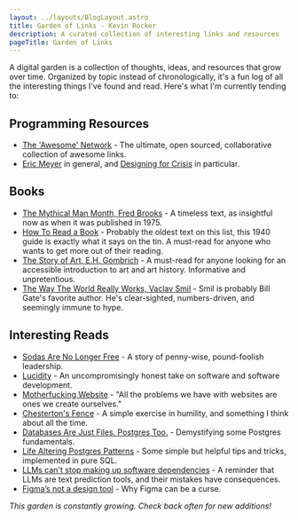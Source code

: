 ```yaml
---
layout: ../layouts/BlogLayout.astro
title: Garden of Links - Kevin Rocker
description: A curated collection of interesting links and resources
pageTitle: Garden of Links
---
```


<section class="prose md:prose-sm dark:prose-invert prose-stone">

A digital garden is a collection of thoughts, ideas, and resources that grow over time. Organized by topic instead of chronologically, it's a fun log of all the interesting things I've found and read. Here's what I'm currently tending to:

## Programming Resources

- [The 'Awesome' Network](https://github.com/sindresorhus/awesome) - The ultimate, open sourced, collaborative collection of awesome links.
- [Eric Meyer](https://meyerweb.com/) in general, and [Designing for Crisis](https://medium.com/net-magazine/designing-for-crisis-9cab10b4c519) in particular.

## Books

- [The Mythical Man Month, Fred Brooks](https://www.goodreads.com/book/show/13629.The_Mythical_Man_Month) - A timeless text, as insightful now as when it was published in 1975.
- [How To Read a Book](https://www.goodreads.com/book/show/567610.How_to_Read_a_Book) - Probably the oldest text on this list, this 1940 guide is exactly what it says on the tin. A must-read for anyone who wants to get more out of their reading.
- [The Story of Art, E.H. Gombrich](https://www.goodreads.com/book/show/222078.The_Story_of_Art?ref=nav_sb_noss_l_12) - A must-read for anyone looking for an accessible introduction to art and art history. Informative and unpretentious.
- [The Way The World Really Works, Vaclav Smil](https://www.goodreads.com/book/show/56587388-how-the-world-really-works) - Smil is probably Bill Gate's favorite author. He's clear-sighted, numbers-driven, and seemingly immune to hype.

## Interesting Reads

- [Sodas Are No Longer Free](https://steveblank.com/2009/12/21/the-elves-leave-middle-earth-%E2%80%93-soda%E2%80%99s-are-no-longer-free/) - A story of penny-wise, pound-foolish leadership.
- [Lucidity](https://ludic.mataroa.blog/) - An uncompromisingly honest take on software and software development.
- [Motherfucking Website](https://motherfuckingwebsite.com/) - "All the problems we have with websites are ones we create ourselves."
- [Chesterton's Fence](https://fs.blog/chestertons-fence/) - A simple exercise in humility, and something I think about all the time.
- [Databases Are Just Files. Postgres Too.](https://tselai.com/all-databases-are-just-files) - Demystifying some Postgres fundamentals.
- [Life Altering Postgres Patterns](https://mccue.dev/pages/3-11-25-life-altering-postgresql-patterns) - Some simple but helpful tips and tricks, implemented in pure SQL.
- [LLMs can't stop making up software dependencies](https://www.theregister.com/2025/04/12/ai_code_suggestions_sabotage_supply_chain/) - A reminder that LLMs are text prediction tools, and their mistakes have consequences.
- [Figma’s not a design tool](https://uxdesign.cc/figmas-not-a-design-tool-it-s-a-rube-goldberg-machine-for-avoiding-code-2a24f11add5d) - Why Figma can be a curse.

*This garden is constantly growing. Check back often for new additions!*

</section> 
